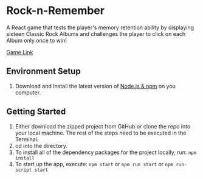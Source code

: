 # Rock-n-Remember

A React game that tests the player's memory retention ability by displaying sixteen Classic Rock Albums and challenges the player to click on each Album only once to win!


[Game Link](https://thomasjhutch.github.io/Rock-n-Remember/)

## Environment Setup
1) Download and Install the latest version of [Node.js & npm](https://nodejs.org/en/download/) on you computer.

## Getting Started

1) Either download the zipped project from GitHub or clone the repo into your local machine.
The rest of the steps need to be executed in the Terminal:
2) cd into the directory.
3) To install all of the dependency packages for the project locally, run: `npm install`
4) To start up the app, execute: `npm start` or `npm run start` or `npm run-script start`